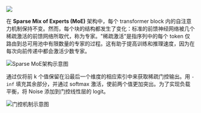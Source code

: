 
![](moe_architecture.png)

在 **Sparse Mix of Experts (MoE)** 架构中，每个 transformer block 内的自注意力机制保持不变。然而，每个块的结构都发生了变化：标准的前馈神经网络被几个稀疏激活的前馈网络所取代，称为专家。"稀疏激活"是指序列中的每个 token 仅路由到总可用池中有限数量的专家的过程。这有助于提高训练和推理速度，因为在每次向前传递中都会激活少数专家。

![Sparse MoE架构示意图](moe_architecture.png)

通过仅将前 k 个值保留在沿最后一个维度的相应索引中来获取稀疏门控输出。用 `-inf` 填充其余部分，并通过 softmax 激活，使前两个值更加突出。为了实现负载平衡，将 Noise 添加到门控线性层的 logit。

![门控机制示意图](sparse_gating.png)
